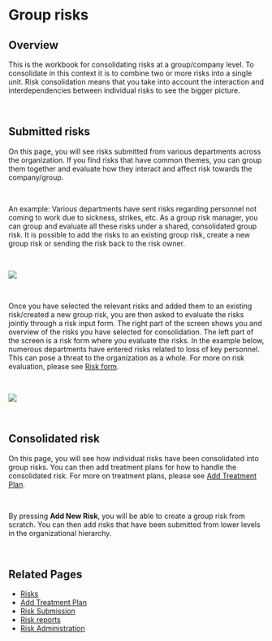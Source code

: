 # Group risks

## Overview

This is the workbook for consolidating risks at a group/company level. To consolidate in this context it is to combine two or more risks into a single unit. Risk consolidation means that you take into account the interaction and interdependencies between individual risks to see the bigger picture.

<br/>

## Submitted risks

On this page, you will see risks submitted from various departments across the organization. If you find risks that have common themes, you can group them together and evaluate how they interact and affect risk towards the company/group.

<br/>

An example: Various departments have sent risks regarding personnel not coming to work due to sickness, strikes, etc. As a group risk manager, you can group and evaluate all these risks under a shared, consolidated group risk. It is possible to add the risks to an existing group risk, create a new group risk or sending the risk back to the risk owner.

<br/>

![](https://profitbasedocs.blob.core.windows.net/riskimages/Consolidated-submittedrisks.png)

<br/>

Once you have selected the relevant risks and added them to an existing risk/created a new group risk, you are then asked to evaluate the risks jointly through a risk input form. The right part of the screen shows you and overview of the risks you have selected for consolidation. The left part of the screen is a risk form where you evaluate the risks. In the example below, numerous departments have entered risks related to loss of key personnel. This can pose a threat to the organization as a whole. For more on risk evaluation, please see [Risk form](risks/create-new-risk.md).

<br/>

![](https://profitbasedocs.blob.core.windows.net/riskimages/consolidated-consolidaterisk.png)

<br/>

## Consolidated risk

On this page, you will see how individual risks have been consolidated into group risks. You can then add treatment plans for how to handle the consolidated risk. For more on treatment plans, please see [Add Treatment Plan](risks/treatment-plan.md).

<br/>

By pressing **Add New Risk**, you will be able to create a group risk from scratch. You can then add risks that have been submitted from lower levels in the organizational hierarchy.

<br/>

## Related Pages

- [Risks](risks.md)
- [Add Treatment Plan](risks/treatment-plan.md)
- [Risk Submission](risk-submission.md)
- [Risk reports](risk-reports.md)
- [Risk Administration](risk-admin.md)

<br/>
